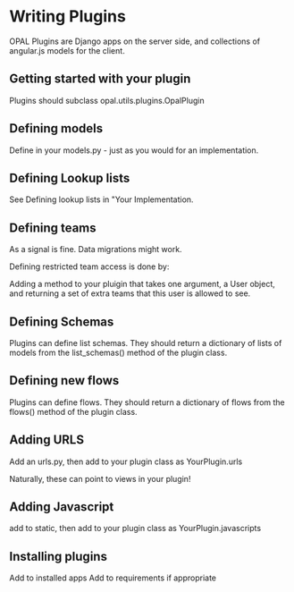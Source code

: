 # Writing Plugins

OPAL Plugins are Django apps on the server side, and collections of angular.js
models for the client. 

## Getting started with your plugin

Plugins should subclass opal.utils.plugins.OpalPlugin

## Defining models

Define in your models.py - just as you would for an implementation.

## Defining Lookup lists

See Defining lookup lists in "Your Implementation.

## Defining teams

As a signal is fine.
Data migrations might work.

Defining restricted team access is done by:

Adding a method to your pluigin that takes one argument, a User object, and returning a set of
extra teams that this user is allowed to see.

## Defining Schemas 

Plugins can define list schemas. They should return a dictionary of lists of models from the
list_schemas() method of the plugin class.

## Defining new flows

Plugins can define flows. They should return a dictionary of flows from the 
flows() method of the plugin class.

## Adding URLS

Add an urls.py, then add to your plugin class as YourPlugin.urls

Naturally, these can point to views in your plugin! 

## Adding Javascript

add to static, then add to your plugin class as YourPlugin.javascripts

## Installing plugins 

Add to installed apps
Add to requirements if appropriate
